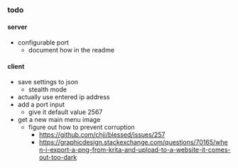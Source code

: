 ### todo

#### server
* configurable port
  * document how in the readme

#### client
* save settings to json
  * stealth mode
* actually use entered ip address
* add a port input
  * give it default value 2567
* get a new main menu image
  * figure out how to prevent corruption
    * https://github.com/chjj/blessed/issues/257
    * https://graphicdesign.stackexchange.com/questions/70165/when-i-export-a-png-from-krita-and-upload-to-a-website-it-comes-out-too-dark